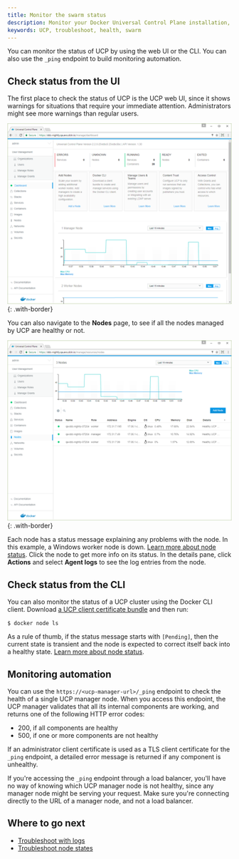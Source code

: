 ```yaml
---
title: Monitor the swarm status
description: Monitor your Docker Universal Control Plane installation, and learn how to troubleshoot it.
keywords: UCP, troubleshoot, health, swarm
---
```


You can monitor the status of UCP by using the web UI or the CLI.
You can also use the `_ping` endpoint to build monitoring automation.

## Check status from the UI

The first place to check the status of UCP is the UCP web UI, since it
shows warnings for situations that require your immediate attention.
Administrators might see more warnings than regular users.

![UCP dashboard](../../images/monitor-ucp-0.png){: .with-border}

You can also navigate to the **Nodes** page, to see if all the nodes
managed by UCP are healthy or not.

![UCP dashboard](../../images/monitor-ucp-1.png){: .with-border}

Each node has a status message explaining any problems with the node.
In this example, a Windows worker node is down. 
[Learn more about node status](troubleshoot-node-messages.md).
Click the node to get more info on its status. In the details pane, click
**Actions** and select **Agent logs** to see the log entries from the
node. 


## Check status from the CLI

You can also monitor the status of a UCP cluster using the Docker CLI client.
Download [a UCP client certificate bundle](../../user/access-ucp/cli-based-access.md)
and then run:

```none
$ docker node ls
```

As a rule of thumb, if the status message starts with `[Pending]`, then the
current state is transient and the node is expected to correct itself back
into a healthy state. [Learn more about node status](troubleshoot-node-messages.md).


## Monitoring automation

You can use the `https://<ucp-manager-url>/_ping` endpoint to check the health
of a single UCP manager node. When you access this endpoint, the UCP manager
validates that all its internal components are working, and returns one of the
following HTTP error codes:

* 200, if all components are healthy
* 500, if one or more components are not healthy

If an administrator client certificate is used as a TLS client certificate for
the `_ping` endpoint, a detailed error message is returned if any component is
unhealthy.

If you're accessing the `_ping` endpoint through a load balancer, you'll have no
way of knowing which UCP manager node is not healthy, since any manager node
might be serving your request. Make sure you're connecting directly to the
URL of a manager node, and not a load balancer.

## Where to go next

* [Troubleshoot with logs](troubleshoot-with-logs.md)
* [Troubleshoot node states](./troubleshoot-node-messages.md)
